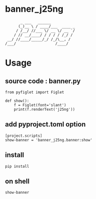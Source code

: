 # banner_j25ng

```
       _ ___   ______
      (_)__ \ / ____/___  ____ _
     / /__/ //___ \/ __ \/ __ `/
    / // __/____/ / / / / /_/ /
 __/ //____/_____/_/ /_/\__, /
/___/                  /____/
```

# Usage
## source code : banner.py
```
from pyfiglet import Figlet

def show():
    f = Figlet(font='slant')
    print(f.renderText('j25ng'))
```

## add pyproject.toml option
```
[project.scripts]
show-banner = 'banner_j25ng.banner:show'
```

## install
```
pip install
```

## on shell
```
show-banner
```
